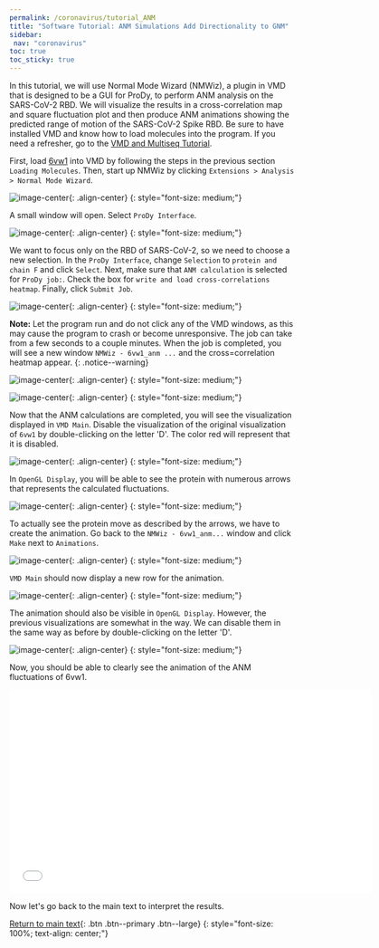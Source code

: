 ```yaml
---
permalink: /coronavirus/tutorial_ANM
title: "Software Tutorial: ANM Simulations Add Directionality to GNM"
sidebar:
 nav: "coronavirus"
toc: true
toc_sticky: true
---
```


In this tutorial, we will use Normal Mode Wizard (NMWiz), a plugin in VMD that is designed to be a GUI for ProDy, to perform ANM analysis on the SARS-CoV-2 RBD. We will visualize the results in a cross-correlation map and square fluctuation plot and then produce ANM animations showing the predicted range of motion of the SARS-CoV-2 Spike RBD. Be sure to have installed VMD and know how to load molecules into the program. If you need a refresher, go to the <a href="tutorial_multiseq" target="_blank">VMD and Multiseq Tutorial</a>.

First, load <a href="https://www.rcsb.org/structure/6vw1" target="_blank">6vw1</a> into VMD by following the steps in the previous section `Loading Molecules`. Then, start up NMWiz by clicking `Extensions > Analysis > Normal Mode Wizard`.

![image-center](../assets/images/ANM1.png){: .align-center}
{: style="font-size: medium;"}

A small window will open. Select `ProDy Interface`.

![image-center](../assets/images/ANM2.png){: .align-center}
{: style="font-size: medium;"}

We want to focus only on the RBD of SARS-CoV-2, so we need to choose a new selection. In the `ProDy Interface`, change `Selection` to `protein and chain F` and click `Select`. Next, make sure that `ANM calculation` is selected for `ProDy job:`. Check the box for `write and load cross-correlations heatmap`. Finally, click `Submit Job`.

![image-center](../assets/images/ANM3.png){: .align-center}
{: style="font-size: medium;"}

**Note:** Let the program run and do not click any of the VMD windows, as this may cause the program to crash or become unresponsive. The job can take from a few seconds to a couple minutes. When the job is completed, you will see a new window `NMWiz - 6vw1_anm ...` and the cross=correlation heatmap appear.
{: .notice--warning}

![image-center](../assets/images/ANM4.png){: .align-center}
{: style="font-size: medium;"}

![image-center](../assets/images/ANM5.png){: .align-center}
{: style="font-size: medium;"}

Now that the ANM calculations are completed, you will see the visualization displayed in `VMD Main`. Disable the visualization of the original visualization of `6vw1` by double-clicking on the letter 'D'. The color red will represent that it is disabled.

![image-center](../assets/images/ANM6.png){: .align-center}
{: style="font-size: medium;"}

In `OpenGL Display`, you will be able to see the protein with numerous arrows that represents the calculated fluctuations.

![image-center](../assets/images/ANM7.png){: .align-center}
{: style="font-size: medium;"}

To actually see the protein move as described by the arrows, we have to create the animation. Go back to the `NMWiz - 6vw1_anm...` window and click `Make` next to `Animations`.

![image-center](../assets/images/ANM8.png){: .align-center}
{: style="font-size: medium;"}

`VMD Main` should now display a new row for the animation.

![image-center](../assets/images/ANM9.png){: .align-center}
{: style="font-size: medium;"}

The animation should also be visible in `OpenGL Display`. However, the previous visualizations are somewhat in the way. We can disable them in the same way as before by double-clicking on the letter 'D'.

![image-center](../assets/images/ANM10.png){: .align-center}
{: style="font-size: medium;"}

Now, you should be able to clearly see the animation of the ANM fluctuations of 6vw1.

<center>
<iframe width="640" height="360" src="../assets/6vw1_chainF.mp4" frameborder="0" allowfullscreen></iframe>
</center>

Now let's go back to the main text to interpret the results.

[Return to main text](conclusion_part_2#anm-analysis-of-the-coronavirus-binding-domain){: .btn .btn--primary .btn--large}
{: style="font-size: 100%; text-align: center;"}
